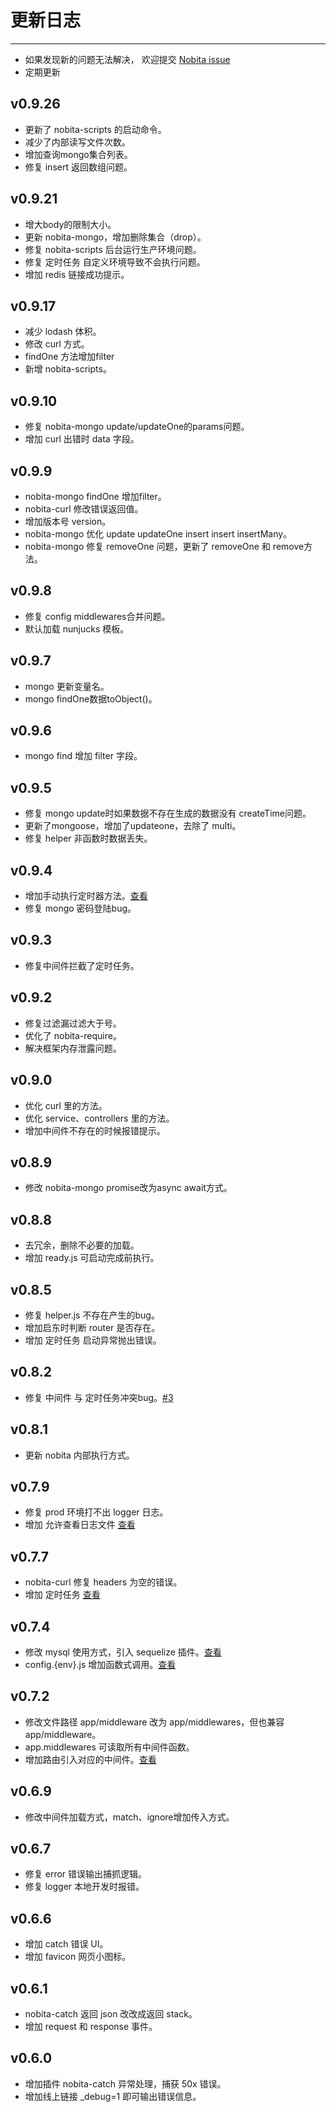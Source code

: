 
# 更新日志
---

- 如果发现新的问题无法解决， 欢迎提交 [Nobita issue](https://github.com/nobitajs/nobita/issues)
- 定期更新

## v0.9.26
  - 更新了 nobita-scripts 的启动命令。
  - 减少了内部读写文件次数。
  - 增加查询mongo集合列表。
  - 修复 insert 返回数组问题。

## v0.9.21
  - 增大body的限制大小。
  - 更新 nobita-mongo，增加删除集合（drop）。
  - 修复 nobita-scripts 后台运行生产环境问题。
  - 修复 定时任务 自定义环境导致不会执行问题。
  - 增加 redis 链接成功提示。

## v0.9.17
  - 减少 lodash 体积。
  - 修改 curl 方式。
  - findOne 方法增加filter
  - 新增 nobita-scripts。

## v0.9.10
  - 修复 nobita-mongo update/updateOne的params问题。
  - 增加 curl 出错时 data 字段。


## v0.9.9
  - nobita-mongo findOne 增加filter。
  - nobita-curl 修改错误返回值。
  - 增加版本号 version。
  - nobita-mongo 优化 update updateOne insert insert insertMany。
  - nobita-mongo 修复 removeOne 问题，更新了 removeOne 和 remove方法。

## v0.9.8
  - 修复 config middlewares合并问题。
  - 默认加载 nunjucks 模板。

## v0.9.7
  - mongo 更新变量名。
  - mongo findOne数据toObject()。

## v0.9.6
  - mongo find 增加 filter 字段。

## v0.9.5
  - 修复 mongo update时如果数据不存在生成的数据没有 createTime问题。
  - 更新了mongoose，增加了updateone，去除了 multi。
  - 修复 helper 非函数时数据丢失。

## v0.9.4
  - 增加手动执行定时器方法。[查看](/schedule?id=手动触发定时器方法)
  - 修复 mongo 密码登陆bug。

## v0.9.3
  - 修复中间件拦截了定时任务。

## v0.9.2
  - 修复过滤漏过滤大于号。
  - 优化了 nobita-require。
  - 解决框架内存泄露问题。 

## v0.9.0
  - 优化 curl 里的方法。
  - 优化 service、controllers 里的方法。
  - 增加中间件不存在的时候报错提示。

## v0.8.9
  - 修改 nobita-mongo promise改为async await方式。

## v0.8.8
  - 去冗余，删除不必要的加载。
  - 增加 ready.js 可启动完成前执行。

## v0.8.5
  - 修复 helper.js 不存在产生的bug。
  - 增加启东时判断 router 是否存在。
  - 增加 定时任务 启动异常抛出错误。

## v0.8.2
  - 修复 中间件 与 定时任务冲突bug。[#3](https://github.com/nobitajs/nobita/issues/3)

## v0.8.1
  - 更新 nobita 内部执行方式。

## v0.7.9
  - 修复 prod 环境打不出 logger 日志。
  - 增加 允许查看日志文件 [查看](/logger?id=允许查看日志文件)

## v0.7.7
  - nobita-curl 修复 headers 为空的错误。
  - 增加 定时任务 [查看](/schedule)

## v0.7.4
  - 修改 mysql 使用方式，引入 sequelize 插件。[查看](/mysql)
  - config.{env}.js 增加函数式调用。[查看](/config?id=函数式引入)

## v0.7.2
  - 修改文件路径 app/middleware 改为 app/middlewares，但也兼容 app/middleware。
  - app.middlewares 可读取所有中间件函数。
  - 增加路由引入对应的中间件。[查看](/middleware?id=路由引入)

## v0.6.9
  - 修改中间件加载方式，match、ignore增加传入方式。

## v0.6.7
  - 修复 error 错误输出捕抓逻辑。
  - 修复 logger 本地开发时报错。

## v0.6.6
  - 增加 catch 错误 UI。
  - 增加 favicon 网页小图标。

## v0.6.1
  - nobita-catch 返回 json 改改成返回 stack。
  - 增加 request 和 response 事件。

## v0.6.0
  - 增加插件 nobita-catch 异常处理，捕获 50x 错误。
  - 增加线上链接 _debug=1 即可输出错误信息。

